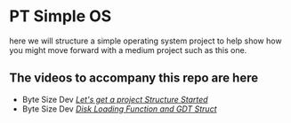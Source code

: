 # PT Simple OS
here we will structure a simple operating system project to help show how you might move forward with a medium project such as this one.

## The videos to accompany this repo are here
- Byte Size Dev [*Let's get a project Structure Started*](https://youtu.be/9eFbyIAFBXQ) 
- Byte Size Dev [*Disk Loading Function and GDT Struct*](https://youtu.be/Bn9K8LX2r-Q) 